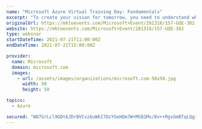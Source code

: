 ```yaml
---
name: "Microsoft Azure Virtual Training Day: Fundamentals"
excerpt: "To create your vision for tomorrow, you need to understand what the cloud can do for you and your company today. In this introductory course, Microsoft Azure Virtual Training Day: Fundamentals you will learn about cloud computing concepts, models, and services, such as public, private, and hybrid cloud;"
originalUrl: https://mktoevents.com/Microsoft+Event/281316/157-GQE-382
website: https://mktoevents.com/Microsoft+Event/281316/157-GQE-382
type: webinar
startDateTime: 2021-07-21T11:00:00Z
endDateTime: 2021-07-21T15:00:00Z

provider:
  name: Microsoft
  domain: microsoft.com
  images:
    - url: /assets/images/organizations/microsoft.com-50x50.jpg
      width: 50
      height: 50

topics:
  - Azure

secured: "W87GrLcl9GDt6JDrBVCxzbuWkI7DzYGeHQm7W+MSQ1Ms/Bv++RgvGmBTqLQg3buwZJp7FIV9rGl/Ow+u9nh/bdVgQ8v1CIVYtIh+NorZqmoip5PfBOekhu1mLeXeeDCijEcYpfP10G8t2D6c/u+s6/vV7UTSuKOhckRfngeZUoYst/S41XLJOVjO0pAtuhMwzuUMzCIIyiMZ476CoIDEYkcUXpN6CQQMEn5rZHSYndUHeL4bVliVffvFwiY340xwNdshOBvk4ukOLIQrk6N3+gVexLUpz2TGDX4zDApmx1lX+3lj1qTW1/d6goXi1RRJVGyVHo/iq/oLR7w195VU3H0K6DPt5AeRpByOONY4j88=;vHh9jg/mZJJREwMxhGXZ7A=="
---
```


